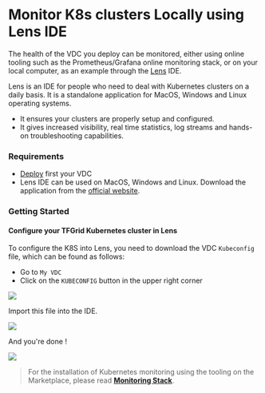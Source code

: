 # Monitor K8s clusters Locally using Lens IDE
<!-- to do Geert 
TODO GEERT
- intro: explain what is lens ide , 
what can it monitor, what's the use / what can it monitor.
- requirement: explain requirements
- getting started: explain how to set up / deploy steps (steps)
- use case: give an example of a monitoring use case once user has a lens ide (steps) -->

The health of the VDC you deploy can be monitored, either using online tooling such as the Prometheus/Grafana online monitoring stack, or on your local computer, as an example through the [Lens](https://k8slens.dev/) IDE. 

Lens is an IDE for people who need to deal with Kubernetes clusters on a daily basis. It is a standalone application for MacOS, Windows and Linux operating systems. 

- It ensures your clusters are properly setup and configured. 
- It gives increased visibility, real time statistics, log streams and hands-on troubleshooting capabilities. 


### Requirements
- [Deploy](evdc_deploy) first your VDC 
- Lens IDE can be used on MacOS, Windows and Linux. Download the application from the [official website](https://k8slens.dev/).

### Getting Started

#### Configure your TFGrid Kubernetes cluster in Lens 

To configure the K8S into Lens, you need to download the VDC `Kubeconfig` file, which can be found as follows: 
- Go to `My VDC`
- Click on the `KUBECONFIG` button in the upper right corner

![](img/evdc_k8s_monitoring_12_kubeconfig.png)

Import this file into the IDE.

![](img/evdc_k8s_monitoring_13_lens_kubeconfig.png)

And you're done !

![](img/evdc_k8s_monitoring_14_lens.png)

> For the installation of Kubernetes monitoring using the tooling on the Marketplace, please read [__Monitoring Stack__](evdc_monitoring_stack).

